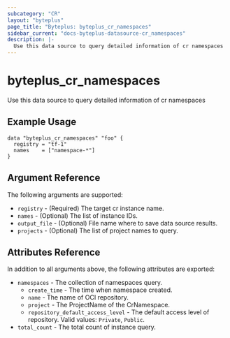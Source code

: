 ```yaml
---
subcategory: "CR"
layout: "byteplus"
page_title: "Byteplus: byteplus_cr_namespaces"
sidebar_current: "docs-byteplus-datasource-cr_namespaces"
description: |-
  Use this data source to query detailed information of cr namespaces
---
```

# byteplus_cr_namespaces
Use this data source to query detailed information of cr namespaces
## Example Usage
```hcl
data "byteplus_cr_namespaces" "foo" {
  registry = "tf-1"
  names    = ["namespace-*"]
}
```
## Argument Reference
The following arguments are supported:
* `registry` - (Required) The target cr instance name.
* `names` - (Optional) The list of instance IDs.
* `output_file` - (Optional) File name where to save data source results.
* `projects` - (Optional) The list of project names to query.

## Attributes Reference
In addition to all arguments above, the following attributes are exported:
* `namespaces` - The collection of namespaces query.
    * `create_time` - The time when namespace created.
    * `name` - The name of OCI repository.
    * `project` - The ProjectName of the CrNamespace.
    * `repository_default_access_level` - The default access level of repository. Valid values: `Private`, `Public`.
* `total_count` - The total count of instance query.


